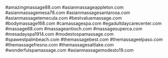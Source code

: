 #amazingmassage88.com
#asianmassageappleton.com
#asianmassagemesa78.com
#asianmassagesantarosa.com
#asianmassagetemecula.com
#bestvaluemassage.com
#bodymassage168.com
#camassagespa.com
#egadultdaycarecenter.com
#massage68.com
#massageantioch.com
#massagesuperca.com
#mesadayspa1914.com
#modestospamassage.com
#spawestpalmbeach.com
#themassagebest.com
#themassageelpaso.com
#themassagefresno.com
#themassagesaltlake.com
#wonderfulspamassage.com
#asianmassagemodesto19.com
